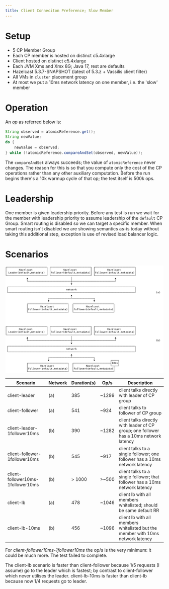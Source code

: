```yaml
---
title: Client Conneciton Preference; Slow Member
---
```


# Setup

- 5 CP Member Group
- Each CP member is hosted on distinct c5.4xlarge
- Client hosted on distinct c5.4xlarge
- Each JVM Xms and Xmx 8G; Java 17, rest are defaults
- Hazelcast 5.3.7-SNAPSHOT (latest of 5.3.z + Vassilis client filter)
- All VMs in `cluster` placement group
- At most we put a 10ms network latency on one member, i.e. the 'slow' member

# Operation

An _op_ as referred below is:

```java
String observed = atomicReference.get();
String newValue;
do {
    newValue = observed;
} while (!atomicReference.compareAndSet(observed, newValue));
```

The `compareAndSet` always succeeds; the value of `atomicReference` never changes. The reason for
this is so that you compute only the cost of the CP operations rather than any other auxiliary
computation. Before the run begins there's a 10k warmup cycle of that op; the test itself is 500k
ops.

# Leadership

One member is given leadership priority. Before any test is run we wait for the member with
leadership priority to assume leadership of the `default` CP Group. Smart routing is disabled so we
can target a specific member. When smart routing isn't disabled we are showing semantics as-is today
without taking this additional step, exception is use of revised load balancer logic.

# Scenarios

![](topology.svg)

| Scenario                          | Network | Duration(s) | Op/s  | Description                                                                            |
| --------------------------------- | ------- | ----------- | ----- | -------------------------------------------------------------------------------------- |
| client-leader                     | (a)     | 385         | ~1299 | client talks directly with leader of CP group                                          |
| client-follower                   | (a)     | 541         | ~924  | client talks to follower of CP group                                                   |
| client-leader-1follower10ms       | (b)     | 390         | ~1282 | client talks directly with leader of CP group; one follower has a 10ms network latency |
| client-follower-1follower10ms     | (b)     | 545         | ~917  | client talks to a single follower; one follower has a 10ms network latency             |
| client-follower10ms-1follower10ms | (b)     | > 1000      | >~500 | client talks to a single follower; that follower has a 10ms network latency            |
| client-lb                         | (a)     | 478         | ~1046 | client lb with all members whitelisted; should be same default RR                      |
| client-lb-10ms                    | (b)     | 456         | ~1096 | client lb with all members whitelisted but the member with 10ms network latency        |

For _client-follower10ms-1follower10ms_ the op/s is the very minimum: it could be much more. The
test failed to complete.

The client-lb scenario is faster than client-follower because 1/5 requests (I assume) go to the
leader which is fastest; by contrast to client-follower which never utilises the leader.
client-lb-10ms is faster than client-lb because now 1/4 requests go to leader.
